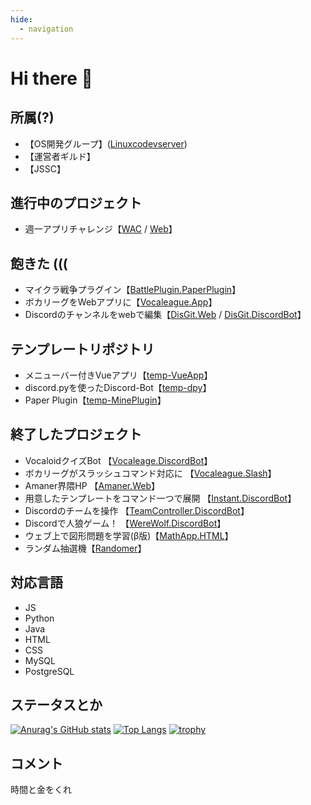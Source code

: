 ```yaml
---
hide:
  - navigation
---
```


# Hi there 👋

## 所属(?)
- 【OS開発グループ】([Linuxcodevserver](https://github.com/linuxcodevserver))
- 【運営者ギルド】
- 【JSSC】


## 進行中のプロジェクト
- 週一アプリチャレンジ【[WAC](https://github.com/sas08/Weekly-App) / [Web](https://wac.zscode.net)】

## 飽きた (((
- マイクラ戦争プラグイン【[BattlePlugin.PaperPlugin](https://github.com/sas08/BattlePlugin)】
- ボカリーグをWebアプリに【[Vocaleague.App](https://github.com/TeamAmaner/Vocaleague)】
- Discordのチャンネルをwebで編集【[DisGit.Web](https://github.com/sas08/DisGit) / [DisGit.DiscordBot](https://github.com/qmelo/disgit)】

## テンプレートリポジトリ
- メニューバー付きVueアプリ【[temp-VueApp](https://github.com/sas08/temp-VueApp)】
- discord.pyを使ったDiscord-Bot【[temp-dpy](https://github.com/sas08/temp-dpy)】
- Paper Plugin【[temp-MinePlugin](https://github.com/sas08/temp-MinePlugin)】

## 終了したプロジェクト
- VocaloidクイズBot 【[Vocaleage.DiscordBot](https://github.com/sas08/VocaLeague)】
- ボカリーグがスラッシュコマンド対応に 【[Vocaleague.Slash](https://github.com/sas08/Vocaleague-Slash)】
- Amaner界隈HP 【[Amaner.Web](https://github.com/TeamAmaner/TeamAmaner.github.io)】
- 用意したテンプレートをコマンド一つで展開 【[Instant.DiscordBot](https://github.com/sas08/instant)】
- Discordのチームを操作 【[TeamController.DiscordBot](https://github.com/sas08/team)】
- Discordで人狼ゲーム！ 【[WereWolf.DiscordBot](https://github.com/sas08/werewolf)】
- ウェブ上で図形問題を学習(β版)【[MathApp.HTML](https://github.com/sas08/Study-App)】
- ランダム抽選機【[Randomer](https://randomer.zscode.net/)】

## 対応言語
- JS
- Python
- Java
- HTML
- CSS
- MySQL
- PostgreSQL

## ステータスとか
[![Anurag's GitHub stats](https://github-readme-stats.vercel.app/api?username=sas08&show_icons=true&theme=dark)](https://github.com/anuraghazra/github-readme-stats)
[![Top Langs](https://github-readme-stats.vercel.app/api/top-langs/?username=sas08&theme=dark)](https://github.com/anuraghazra/github-readme-stats)
[![trophy](https://github-profile-trophy.vercel.app/?username=sas08&theme=onedark)](https://github.com/ryo-ma/github-profile-trophy)

## コメント
時間と金をくれ
